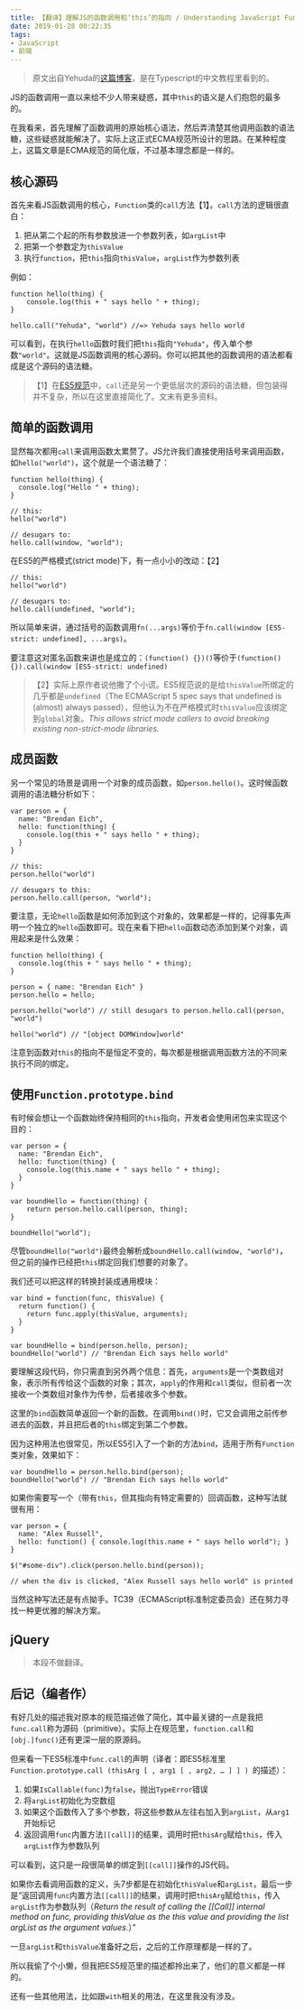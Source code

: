 ```yaml
---
title: 【翻译】理解JS的函数调用和‘this’的指向 / Understanding JavaScript Function Invocation and "this"
date: 2019-01-28 00:22:35
tags:
- JavaScript
- 前端
---
```


> 原文出自Yehuda的[这篇博客](https://yehudakatz.com/2011/08/11/understanding-javascript-function-invocation-and-this/)，是在Typescript的中文教程里看到的。

<!-- more -->

JS的函数调用一直以来给不少人带来疑惑，其中`this`的语义是人们抱怨的最多的。

在我看来，首先理解了函数调用的原始核心语法，然后弄清楚其他调用函数的语法糖，这些疑惑就能解决了。实际上这正式ECMA规范所设计的思路。在某种程度上，这篇文章是ECMA规范的简化版，不过基本理念都是一样的。

## 核心源码

首先来看JS函数调用的核心，`Function`类的`call`方法【1】。`call`方法的逻辑很直白：

1. 把从第二个起的所有参数放进一个参数列表，如`argList`中
2. 把第一个参数定为`thisValue`
3. 执行`function`，把`this`指向`thisValue`，`argList`作为参数列表

例如：

````
function hello(thing) {
    console.log(this + " says hello " + thing);
}

hello.call("Yehuda", "world") //=> Yehuda says hello world
````

可以看到，在执行`hello`函数时我们把`this`指向`"Yehuda"`，传入单个参数`"world"`。这就是JS函数调用的核心源码。你可以把其他的函数调用的语法都看成是这个源码的语法糖。

> 【1】在[ES5规范](http://es5.github.io/#x15.3.4.4)中，`call`还是另一个更低层次的源码的语法糖，但包装得并不复杂，所以在这里直接简化了。文末有更多资料。

## 简单的函数调用

显然每次都用`call`来调用函数太累赘了。JS允许我们直接使用括号来调用函数，如`hello("world")`，这个就是一个语法糖了：

````
function hello(thing) {
  console.log("Hello " + thing);
}

// this:
hello("world")

// desugars to:
hello.call(window, "world");
````

在ES5的严格模式(strict mode)下，有一点小小的改动：【2】

````
// this:
hello("world")

// desugars to:
hello.call(undefined, "world");
````

所以简单来讲，通过括号的函数调用`fn(...args)`等价于`fn.call(window [ES5-strict: undefined], ...args)`。

要注意这对匿名函数来讲也是成立的：`(function() {})()`等价于`(function() {}).call(window [ES5-strict: undefined)`

> 【2】实际上原作者说他撒了个小谎。ES5规范说的是给`thisValue`所绑定的几乎都是`undefined`（The ECMAScript 5 spec says that undefined is (almost) always passed），但他认为不在严格模式时`thisValue`应该绑定到`global`对象。*This allows strict mode callers to avoid breaking existing non-strict-mode libraries.*

## 成员函数

另一个常见的场景是调用一个对象的成员函数，如`person.hello()`。这时候函数调用的语法糖分析如下：

````
var person = {
  name: "Brendan Eich",
  hello: function(thing) {
    console.log(this + " says hello " + thing);
  }
}

// this:
person.hello("world")

// desugars to this:
person.hello.call(person, "world");
````

要注意，无论`hello`函数是如何添加到这个对象的，效果都是一样的，记得事先声明一个独立的`hello`函数即可。现在来看下把`hello`函数动态添加到某个对象，调用起来是什么效果：

````
function hello(thing) {
  console.log(this + " says hello " + thing);
}

person = { name: "Brendan Eich" }
person.hello = hello;

person.hello("world") // still desugars to person.hello.call(person, "world")

hello("world") // "[object DOMWindow]world"
````

注意到函数对`this`的指向不是恒定不变的，每次都是根据调用函数方法的不同来执行不同的绑定。

## 使用`Function.prototype.bind`

有时候会想让一个函数始终保持相同的`this`指向，开发者会使用闭包来实现这个目的：

````
var person = {
  name: "Brendan Eich",
  hello: function(thing) {
    console.log(this.name + " says hello " + thing);
  }
}

var boundHello = function(thing) { 
    return person.hello.call(person, thing); 
}

boundHello("world");
````

尽管`boundHello("world")`最终会解析成`boundHello.call(window, "world")`，但之前的操作已经把`this`绑定回我们想要的对象了。

我们还可以把这样的转换封装成通用模块：

````
var bind = function(func, thisValue) {
  return function() {
    return func.apply(thisValue, arguments);
  }
}

var boundHello = bind(person.hello, person);
boundHello("world") // "Brendan Eich says hello world"
````

要理解这段代码，你只需直到另外两个信息：首先，`arguments`是一个类数组对象，表示所有传给这个函数的对象；其次，`apply`的作用和`call`类似，但前者一次接收一个类数组对象作为传参，后者接收多个参数。

这里的`bind`函数简单返回一个新的函数。在调用`bind()`时，它又会调用之前传参进去的函数，并且把后者的`this`绑定到第二个参数。

因为这种用法也很常见，所以ES5引入了一个新的方法`bind`，适用于所有`Function`类对象，效果如下：

````
var boundHello = person.hello.bind(person);
boundHello("world") // "Brendan Eich says hello world"
````

如果你需要写一个（带有`this`，但其指向有特定需要的）回调函数，这种写法就很有用：

````
var person = {
  name: "Alex Russell",
  hello: function() { console.log(this.name + " says hello world"); }
}

$("#some-div").click(person.hello.bind(person));

// when the div is clicked, "Alex Russell says hello world" is printed
````

当然这种写法还是有点拗手。TC39（ECMAScript标准制定委员会）还在努力寻找一种更优雅的解决方案。

## jQuery

> 本段不做翻译。

## 后记（编者作）

有好几处的描述我对原本的规范描述做了简化，其中最关键的一点是我把`func.call`称为源码（primitive）。实际上在规范里，`function.call`和`[obj.]func()`还有更深一层的原源码。

但来看一下ES5标准中`func.call`的声明（译者：即ES5标准里`Function.prototype.call (thisArg [ , arg1 [ , arg2, … ] ] ) `的描述）：

1. 如果`IsCallable(func)`为`false`，抛出`TypeError`错误
2. 将`argList`初始化为空数组
3. 如果这个函数传入了多个参数，将这些参数从左往右加入到`argList`，从`arg1`开始标记
4. 返回调用`func`内置方法`[[call]]`的结果，调用时把`thisArg`赋给`this`，传入`argList`作为参数队列

可以看到，这只是一段很简单的绑定到`[[call]]`操作的JS代码。

如果你去看调用函数的定义，头7步都是在初始化`thisValue`和`argList`，最后一步是“返回调用`func`内置方法`[[call]]`的结果，调用时把`thisArg`赋给`this`，传入`argList`作为参数队列（*Return the result of calling the [[Call]] internal method on func, providing thisValue as the this value and providing the list argList as the argument values.*）”

一旦`argList`和`thisValue`准备好之后，之后的工作原理都是一样的了。

所以我偷了个小懒，但我把ES5规范里的描述都拎出来了，他们的意义都是一样的。

还有一些其他用法，比如跟`with`相关的用法，在这里我没有涉及。